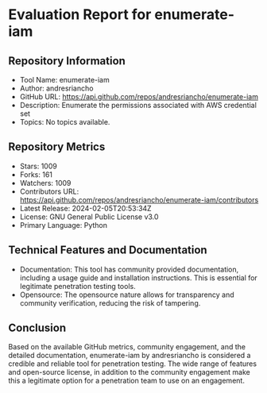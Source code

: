 # Evaluation Report for enumerate-iam

## Repository Information

* Tool Name: enumerate-iam
* Author: andresriancho
* GitHub URL: https://api.github.com/repos/andresriancho/enumerate-iam
* Description: Enumerate the permissions associated with AWS credential set
* Topics: No topics available.

## Repository Metrics

* Stars: 1009
* Forks: 161
* Watchers: 1009
* Contributors URL: https://api.github.com/repos/andresriancho/enumerate-iam/contributors 
* Latest Release: 2024-02-05T20:53:34Z
* License: GNU General Public License v3.0
* Primary Language: Python

## Technical Features and Documentation

* Documentation: This tool has community provided documentation, including a usage guide and installation instructions. This is essential for legitimate penetration testing tools.
* Opensource: The opensource nature allows for transparency and community verification, reducing the risk of tampering.

## Conclusion

Based on the available GitHub metrics, community engagement, and the detailed documentation, enumerate-iam by andresriancho is considered a credible and reliable tool for penetration testing. The wide range of features and open-source license, in addition to the community engagement make this a legitimate option for a penetration team to use on an engagement.